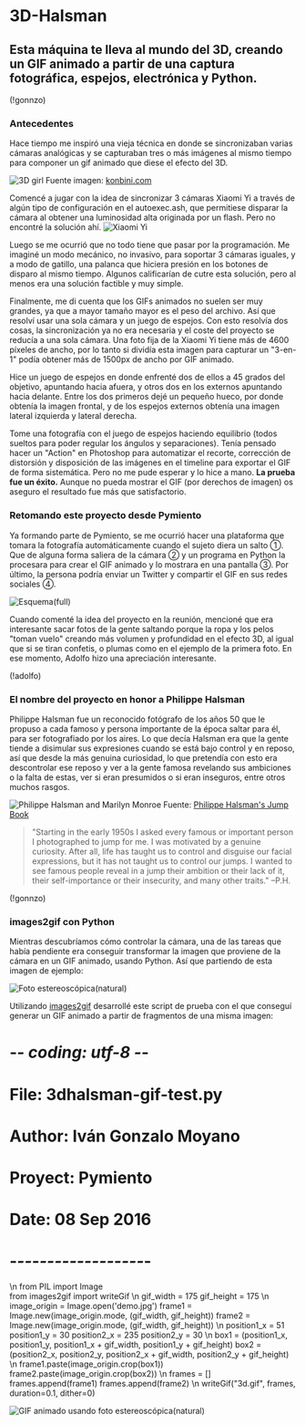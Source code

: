 # 3D-Halsman

## Esta máquina te lleva al mundo del 3D, creando un GIF animado a partir de una captura fotográfica, espejos, electrónica y Python. 

(!gonnzo)

### Antecedentes

Hace tiempo me inspiró una vieja técnica en donde se sincronizaban varias cámaras analógicas y se capturaban tres o más imágenes al mismo tiempo para componer un gif animado que diese el efecto del 3D.


![3D girl](girl.gif)
Fuente imagen: [konbini.com](http://www.konbini.com/us/entertainment/these-3d-gifs-explore-san-francisco-street-life/)

Comencé a jugar con la idea de sincronizar 3 cámaras Xiaomi Yi a través de algún tipo de configuración en el autoexec.ash, que permitiese disparar la cámara al obtener una luminosidad alta originada por un flash. Pero no encontré la solución ahí.
![Xiaomi Yi](xiaomi-yi.jpg)

Luego se me ocurrió que no todo tiene que pasar por la programación. Me imaginé un modo mecánico, no invasivo, para soportar 3 cámaras iguales, y a modo de gatillo, una palanca que hiciera presión en los botones de disparo al mismo tiempo. Algunos calificarían de cutre esta solución, pero al menos era una solución factible y muy simple.

Finalmente, me di cuenta que los GIFs animados no suelen ser muy grandes, ya que a mayor tamaño mayor es el peso del archivo. Así que resolví usar una sola cámara y un juego de espejos. Con esto resolvía dos cosas, la sincronización ya no era necesaria y el coste del proyecto se reducía a una sola cámara. Una foto fija de la Xiaomi Yi tiene más de 4600 píxeles de ancho, por lo tanto si dividía esta imagen para capturar un "3-en-1" podía obtener más de 1500px de ancho por GIF animado.

Hice un juego de espejos en donde enfrenté dos de ellos a 45 grados del objetivo, apuntando hacia afuera, y otros dos en los externos apuntando hacia delante. Entre los dos primeros dejé un pequeño hueco, por donde obtenía la imagen frontal, y de los espejos externos obtenía una imagen lateral izquierda y lateral derecha.

Tome una fotografía con el juego de espejos haciendo equilibrio (todos sueltos para poder regular los ángulos y separaciones). Tenía pensado hacer un "Action" en Photoshop  para automatizar el recorte, corrección de distorsión y disposición de las imágenes en el timeline para exportar el GIF de forma sistemática. Pero no me pude esperar y lo hice a mano. **La prueba fue un éxito.** Aunque no pueda mostrar el GIF (por derechos de imagen) os aseguro el resultado fue más que satisfactorio. 

### Retomando este proyecto desde Pymiento

Ya formando parte de Pymiento, se me ocurrió hacer una plataforma que tomara la fotografía automáticamente cuando el sujeto diera un salto ➀. Que de alguna forma saliera de la cámara ➁ y un programa en Python la procesara para crear el GIF animado y lo mostrara en una pantalla ➂. Por último, la persona podría enviar un Twitter y compartir el GIF en sus redes sociales ➃.

![Esquema](esquema.jpg)(full)

Cuando comenté la idea del proyecto en la reunión, mencioné que era interesante sacar fotos de la gente saltando porque la ropa y los pelos "toman vuelo" creando más volumen y profundidad en el efecto 3D, al igual que si se tiran confetis, o plumas como en el ejemplo de la primera foto. En ese momento, Adolfo hizo una apreciación interesante. 

(!adolfo)

### El nombre del proyecto en honor a Philippe Halsman

Philippe Halsman fue un reconocido fotógrafo de los años 50 que le propuso a cada famoso y persona importante de la época saltar para él, para ser fotografiado por los aires. Lo que decía Halsman era que la gente tiende a disimular sus expresiones cuando se está bajo control y en reposo, así que desde la más genuina curiosidad, lo que pretendía con esto era descontrolar ese reposo y ver a la gente famosa revelando sus ambiciones o la falta de estas, ver si eran presumidos o si eran inseguros, entre otros muchos rasgos.  

![Philippe Halsman and Marilyn Monroe](halsman.jpg)
Fuente: [Philippe Halsman's Jump Book](http://philippehalsman.com/?image=jumps)

> "Starting in the early 1950s I asked every famous or important person I photographed to jump for me.  I was motivated by a genuine curiosity.  After all, life has taught us to control and disguise our facial expressions, but it has not taught us to control our jumps.  I wanted to see famous people reveal in a jump their ambition or their lack of it, their self-importance or their insecurity, and many other traits." –P.H.

(!gonnzo)

### images2gif con Python

Mientras descubríamos cómo controlar la cámara, una de las tareas que había pendiente era conseguir transformar la imagen que proviene de la cámara en un GIF animado, usando Python. Así que partiendo de esta imagen de ejemplo:

![Foto estereoscópica](images2gif/demo.jpg)(natural)


Utilizando [images2gif](images2gif/images2gif.py) desarrollé este script de prueba con el que conseguí generar un GIF animado a partir de fragmentos de una misma imagen:

 # -*- coding: utf-8 -*-
#	File: 3dhalsman-gif-test.py
#	Author: Iván Gonzalo Moyano
#	Proyect: Pymiento
#	Date: 08 Sep 2016
# -*-----------------*-
\n
from PIL import Image                                                                          
from images2gif import writeGif
\n
gif_width = 175
gif_height = 175
\n
image_origin = Image.open('demo.jpg')
frame1 = Image.new(image_origin.mode, (gif_width, gif_height))
frame2 = Image.new(image_origin.mode, (gif_width, gif_height))
\n
position1_x = 51
position1_y = 30
position2_x = 235
position2_y = 30
\n
box1 = (position1_x, position1_y, position1_x + gif_width, position1_y + gif_height)
box2 = (position2_x, position2_y, position2_x + gif_width, position2_y + gif_height)
\n
frame1.paste(image_origin.crop(box1))
frame2.paste(image_origin.crop(box2))
\n
frames = []
frames.append(frame1)
frames.append(frame2)
\n
writeGif("3d.gif", frames, duration=0.1, dither=0)



![GIF animado usando foto estereoscópica](images2gif/3d.gif)(natural)

